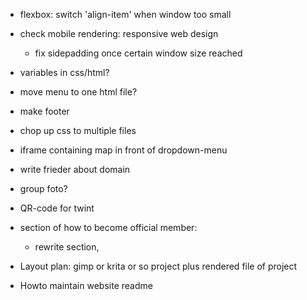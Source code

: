 * flexbox: switch 'align-item' when window too small
* check mobile rendering: responsive web design
    * fix sidepadding once certain window size reached
* variables in css/html?
* move menu to one html file?
* make footer
* chop up css to multiple files
* iframe containing map in front of dropdown-menu

* write frieder about domain
* group foto?
* QR-code for twint
* section of how to become official member:
    * rewrite section, 
* Layout plan: gimp or krita or so project plus rendered file of project
* Howto maintain website readme
